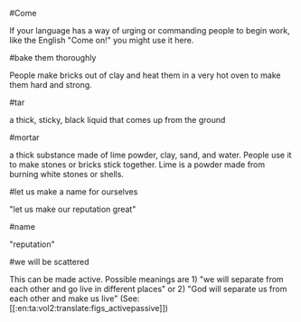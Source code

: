 #Come

If your language has a way of urging or commanding people to begin work, like the English "Come on!" you might use it here.

#bake them thoroughly

People make bricks out of clay and heat them in a very hot oven to make them hard and strong.

#tar

a thick, sticky, black liquid that comes up from the ground

#mortar

a thick substance made of lime powder, clay, sand, and water. People use it to make stones or bricks stick together. Lime is a powder made from burning white stones or shells.

#let us make a name for ourselves

"let us make our reputation great"

#name

"reputation"

#we will be scattered

This can be made active. Possible meanings are 1) "we will separate from each other and go live in different places" or 2) "God will separate us from each other and make us live" (See: [[:en:ta:vol2:translate:figs_activepassive]])